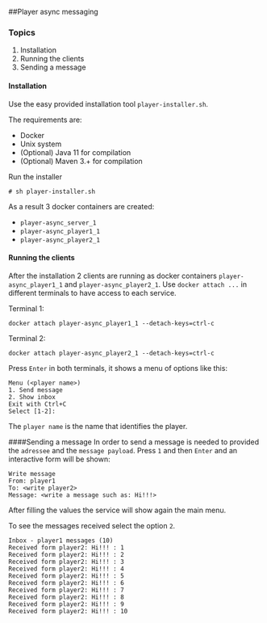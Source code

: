 ##Player async messaging

### Topics
1. Installation
2. Running the clients
3. Sending a message

#### Installation
Use the easy provided installation tool `player-installer.sh`.

The requirements are:
- Docker
- Unix system
- (Optional) Java 11 for compilation
- (Optional) Maven 3.+ for compilation

Run the installer
```
# sh player-installer.sh
```

As a result 3 docker containers are created:
- `player-async_server_1`
- `player-async_player1_1`
- `player-async_player2_1`

#### Running the clients
After the installation 2 clients are running as docker containers `player-async_player1_1` and `player-async_player2_1`. Use `docker attach ...` in different terminals to have access to each service.

Terminal 1:
```
docker attach player-async_player1_1 --detach-keys=ctrl-c
```
Terminal 2:
```
docker attach player-async_player2_1 --detach-keys=ctrl-c
```

Press `Enter` in both terminals, it shows a menu of options like this:
```
Menu (<player name>)
1. Send message
2. Show inbox
Exit with Ctrl+C
Select [1-2]: 
``` 

The `player name` is the name that identifies the player.

####Sending a message
In order to send a message is needed to provided the `adressee` and the `message payload`.
Press `1` and then `Enter` and an interactive form will be shown:

```
Write message
From: player1
To: <write player2>
Message: <write a message such as: Hi!!!>
```

After filling the values the service will show again the main menu.

To see the messages received select the option `2`.

```
Inbox - player1 messages (10)
Received form player2: Hi!!! : 1
Received form player2: Hi!!! : 2
Received form player2: Hi!!! : 3
Received form player2: Hi!!! : 4
Received form player2: Hi!!! : 5
Received form player2: Hi!!! : 6
Received form player2: Hi!!! : 7
Received form player2: Hi!!! : 8
Received form player2: Hi!!! : 9
Received form player2: Hi!!! : 10
```